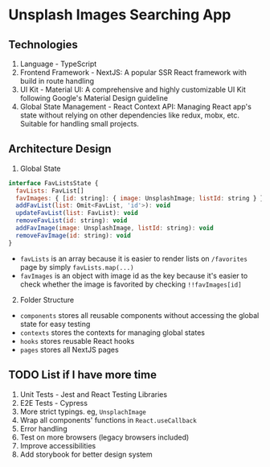 # Unsplash Images Searching App

## Technologies

1. Language - TypeScript
2. Frontend Framework - NextJS: A popular SSR React framework with build in route handling
3. UI Kit - Material UI: A comprehensive and highly customizable UI Kit following Google's Material Design guideline
4. Global State Management - React Context API: Managing React app's state without relying on other dependencies like redux, mobx, etc. Suitable for handling small projects.

## Architecture Design

1. Global State

```javascript
interface FavListsState {
  favLists: FavList[]
  favImages: { [id: string]: { image: UnsplashImage; listId: string } }
  addFavList(list: Omit<FavList, 'id'>): void
  updateFavList(list: FavList): void
  removeFavList(id: string): void
  addFavImage(image: UnsplashImage, listId: string): void
  removeFavImage(id: string): void
}
```

- `favLists` is an array because it is easier to render lists on `/favorites` page by simply `favLists.map(...)`
- `favImages` is an object with image id as the key because it's easier to check whether the image is favorited by checking `!!favImages[id]`

2. Folder Structure

- `components` stores all reusable components without accessing the global state for easy testing
- `contexts` stores the contexts for managing global states
- `hooks` stores reusable React hooks
- `pages` stores all NextJS pages

## TODO List if I have more time

1. Unit Tests - Jest and React Testing Libraries
2. E2E Tests - Cypress
3. More strict typings. eg, `UnsplachImage`
4. Wrap all components' functions in `React.useCallback`
5. Error handling
6. Test on more browsers (legacy browsers included)
7. Improve accessibilities
8. Add storybook for better design system
